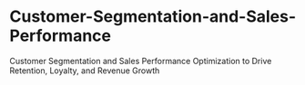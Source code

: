 # Customer-Segmentation-and-Sales-Performance
Customer Segmentation and Sales Performance Optimization to Drive Retention, Loyalty, and Revenue Growth 
